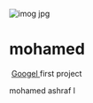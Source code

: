 ![imog jpg](https://github.com/mohamedashraf7777/html/assets/144052721/33c68db1-68d1-45ea-9f80-2cd9fc153879)<html>

  <h1>
    mohamed
  </h1>

<img scr = " imog.jpg">
<a href ="https://www.google.com"> Googel </a>
  
  <head>
  <titel>
         first project  
  </titel>
</head>
<p>
  mohamed ashraf l
</p>
  
</html>
